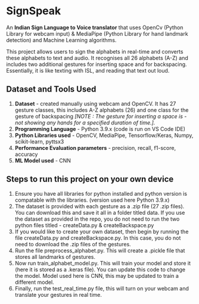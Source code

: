 # **SignSpeak**
An **Indian Sign Language to Voice translator** that uses OpenCv (Python Library for webcam input) & MediaPipe (Python Library for hand landmark detection) and Machine Learning algorithms.

This project allows users to sign the alphabets in real-time and converts these alphabets to text and audio. It recognises all 26 alphabets (A-Z) and includes two additional gestures for inserting space and for backspacing. Essentially, it is like texting with ISL, and reading that text out loud.

## Dataset and Tools Used
1. **Dataset** - created manually using webcam and OpenCV. It has 27 gesture classes, this includes A-Z alphabets (26) and one class for the gesture of backspacing _[NOTE : The gesture for inserting a space is - not showing any hands for a specified duration of time.]._
2. **Programming Language** - Python 3.9.x (code is run on VS Code IDE)
3. **Python Libraries used** - OpenCV, MediaPipe, Tensorflow/Keras, Numpy, scikit-learn, pyttsx3
4. **Performance Evaluation parameters** - precision, recall, f1-score, accuracy
5. **ML Model used** - CNN

## Steps to run this project on your own device

1. Ensure you have all libraries for python installed and python version is compatable with the libraries. (version used here Python 3.9.x)
2. The dataset is provided with each gesture as a .zip file (27 .zip files). You can download this and save it all in a folder titled data. If you use the dataset as provided in the repo, you do not need to run the two python files titled - createData.py & createBackspace.py
3. If you would like to create your own dataset, then begin by running the file createData.py and createBackspace.py. In this case, you do not need to download the .zip files of the gestures.
4. Run the file preprocess_alphabet.py. This will create a .pickle file that stores all landmarks of gestures.
5. Now run train_alphabet_model.py. This will train your model and store it (here it is stored as a .keras file). You can update this code to change the model. Model used here is CNN, this may be updated to train a different model.
6. Finally, run the test_real_time.py file, this will turn on your webcam and translate your gestures in real time.
